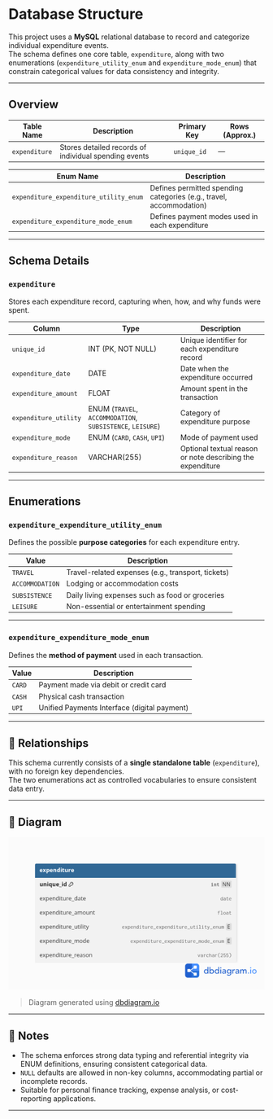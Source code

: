 # Database Structure

This project uses a **MySQL** relational database to record and categorize individual expenditure events.  
The schema defines one core table, `expenditure`, along with two enumerations (`expenditure_utility_enum` and `expenditure_mode_enum`) that constrain categorical values for data consistency and integrity.

---

## Overview

| Table Name | Description | Primary Key | Rows (Approx.) |
|-------------|--------------|--------------|----------------|
| `expenditure` | Stores detailed records of individual spending events | `unique_id` | — |

| Enum Name | Description |
|------------|--------------|
| `expenditure_expenditure_utility_enum` | Defines permitted spending categories (e.g., travel, accommodation) |
| `expenditure_expenditure_mode_enum` | Defines payment modes used in each expenditure |

---

## Schema Details

### `expenditure`
Stores each expenditure record, capturing when, how, and why funds were spent.

| Column | Type | Description |
|---------|------|-------------|
| `unique_id` | INT (PK, NOT NULL) | Unique identifier for each expenditure record |
| `expenditure_date` | DATE | Date when the expenditure occurred |
| `expenditure_amount` | FLOAT | Amount spent in the transaction |
| `expenditure_utility` | ENUM (`TRAVEL`, `ACCOMMODATION`, `SUBSISTENCE`, `LEISURE`) | Category of expenditure purpose |
| `expenditure_mode` | ENUM (`CARD`, `CASH`, `UPI`) | Mode of payment used |
| `expenditure_reason` | VARCHAR(255) | Optional textual reason or note describing the expenditure |

---

## Enumerations

### `expenditure_expenditure_utility_enum`
Defines the possible **purpose categories** for each expenditure entry.

| Value | Description |
|--------|-------------|
| `TRAVEL` | Travel-related expenses (e.g., transport, tickets) |
| `ACCOMMODATION` | Lodging or accommodation costs |
| `SUBSISTENCE` | Daily living expenses such as food or groceries |
| `LEISURE` | Non-essential or entertainment spending |

---

### `expenditure_expenditure_mode_enum`
Defines the **method of payment** used in each transaction.

| Value | Description |
|--------|-------------|
| `CARD` | Payment made via debit or credit card |
| `CASH` | Physical cash transaction |
| `UPI` | Unified Payments Interface (digital payment) |

---

## 🧩 Relationships

This schema currently consists of a **single standalone table** (`expenditure`), with no foreign key dependencies.  
The two enumerations act as controlled vocabularies to ensure consistent data entry.

---

## 🧭 Diagram

![Database ER Diagram](finance_tracking.png)

> Diagram generated using [dbdiagram.io](https://dbdiagram.io)

---

## 📝 Notes

- The schema enforces strong data typing and referential integrity via ENUM definitions, ensuring consistent categorical data.  
- `NULL` defaults are allowed in non-key columns, accommodating partial or incomplete records.  
- Suitable for personal finance tracking, expense analysis, or cost-reporting applications.

---
